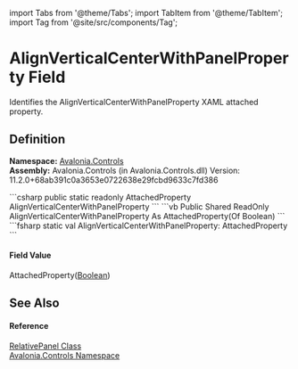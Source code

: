 import Tabs from '@theme/Tabs'; 
import TabItem from '@theme/TabItem'; 
import Tag from '@site/src/components/Tag'; 

# AlignVerticalCenterWithPanelProperty Field


Identifies the AlignVerticalCenterWithPanelProperty XAML attached property.



## Definition
**Namespace:** <a href="N_Avalonia_Controls">Avalonia.Controls</a>  
**Assembly:** Avalonia.Controls (in Avalonia.Controls.dll) Version: 11.2.0+68ab391c0a3653e0722638e29fcbd9633c7fd386

<Tabs groupId="api-code-preview">
<TabItem value="csharp" label="C#">
```csharp
public static readonly AttachedProperty<bool> AlignVerticalCenterWithPanelProperty
```
</TabItem>
<TabItem value="vb" label="VB">
```vb
Public Shared ReadOnly AlignVerticalCenterWithPanelProperty As AttachedProperty(Of Boolean)
```
</TabItem>
<TabItem value="fsharp" label="F#">
```fsharp
static val AlignVerticalCenterWithPanelProperty: AttachedProperty<bool>
```
</TabItem>
</Tabs>



#### Field Value
AttachedProperty(<a href="https://learn.microsoft.com/dotnet/api/system.boolean" target="_blank" rel="noopener noreferrer">Boolean</a>)

## See Also


#### Reference
<a href="T_Avalonia_Controls_RelativePanel">RelativePanel Class</a>  
<a href="N_Avalonia_Controls">Avalonia.Controls Namespace</a>  
